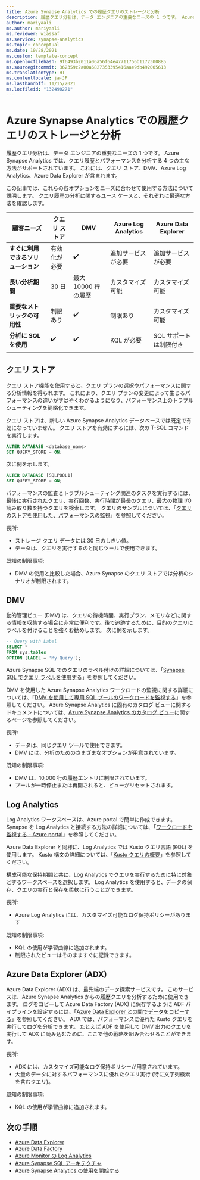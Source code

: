 ```yaml
---
title: Azure Synapse Analytics での履歴クエリのストレージと分析
description: 履歴クエリ分析は、データ エンジニアの重要なニーズの 1 つです。 Azure Synapse Analytics では、クエリ履歴とパフォーマンスを分析する 4 つの主な方法がサポートされています。 これには、クエリ ストア、DMV、Azure Log Analytics、Azure Data Explorer が含まれます。
author: mariyaali
ms.author: mariyaali
ms.reviewer: wiassaf
ms.service: synapse-analytics
ms.topic: conceptual
ms.date: 10/28/2021
ms.custom: template-concept
ms.openlocfilehash: 9f6493b2011a06a56f64e47711756b1172300885
ms.sourcegitcommit: 362359c2a00a6827353395416aae9db492005613
ms.translationtype: HT
ms.contentlocale: ja-JP
ms.lasthandoff: 11/15/2021
ms.locfileid: "132490271"
---
```

# <a name="historical-query-storage-and-analysis-in-azure-synapse-analytics"></a>Azure Synapse Analytics での履歴クエリのストレージと分析

履歴クエリ分析は、データ エンジニアの重要なニーズの 1 つです。 Azure Synapse Analytics では、クエリ履歴とパフォーマンスを分析する 4 つの主な方法がサポートされています。 これには、クエリ ストア、DMV、Azure Log Analytics、Azure Data Explorer が含まれます。 

この記事では、これらの各オプションをニーズに合わせて使用する方法について説明します。 クエリ履歴の分析に関するユース ケースと、それぞれに最適な方法を確認します。

| **顧客ニーズ** |  **クエリ ストア** |  **DMV**    | **Azure Log Analytics** | **Azure Data Explorer** |
|------------- | --- | ----- | ------------- |-------------------|
|**すぐに利用できるソリューション** | 有効化が必要 | :heavy_check_mark: | 追加サービスが必要 |    追加サービスが必要|
|**長い分析期間** | 30 日 |    最大 10000 行の履歴     | カスタマイズ可能 | カスタマイズ可能|
|**重要なメトリックの可用性** |    制限あり    | :heavy_check_mark: |    制限あり    | カスタマイズ可能|
|**分析に SQL を使用** | :heavy_check_mark: | :heavy_check_mark:| KQL が必要 | SQL サポートは制限付き|
|||||

## <a name="query-store"></a>クエリ ストア

クエリ ストア機能を使用すると、クエリ プランの選択やパフォーマンスに関する分析情報を得られます。 これにより、クエリ プランの変更によって生じるパフォーマンスの違いがすばやくわかるようになり、パフォーマンス上のトラブルシューティングを簡略化できます。 

クエリ ストアは、新しい Azure Synapse Analytics データベースでは既定で有効になっていません。 クエリ ストアを有効にするには、次の T-SQL コマンドを実行します。

```sql
ALTER DATABASE <database_name>
SET QUERY_STORE = ON;
```

次に例を示します。

```sql
ALTER DATABASE [SQLPOOL1]
SET QUERY_STORE = ON;
```

パフォーマンスの監査とトラブルシューティング関連のタスクを実行するには、最後に実行されたクエリ、実行回数、実行時間が最長のクエリ、最大の物理 I/O 読み取り数を持つクエリを検索します。 クエリのサンプルについては、「[クエリのストアを使用した、パフォーマンスの監視](/sql/relational-databases/performance/monitoring-performance-by-using-the-query-store#performance)」を参照してください。

長所:
* ストレージ クエリ データには 30 日のしきい値。
* データは、クエリを実行するのと同じツールで使用できます。

既知の制限事項:
* DMV の使用と比較した場合、Azure Synapse のクエリ ストアでは分析のシナリオが制限されます。

## <a name="dmvs"></a>DMV

動的管理ビュー (DMV) は、クエリの待機時間、実行プラン、メモリなどに関する情報を収集する場合に非常に便利です。後で追跡するために、目的のクエリにラベルを付けることを強くお勧めします。 次に例を示します。

```sql
-- Query with Label
SELECT *
FROM sys.tables
OPTION (LABEL = 'My Query');
```

Azure Synapse SQL でのクエリのラベル付けの詳細については、「[Synapse SQL でクエリ ラベルを使用する](develop-label.md)」を参照してください。

DMV を使用した Azure Synapse Analytics ワークロードの監視に関する詳細については、「[DMV を使用して専用 SQL プールのワークロードを監視する](../sql-data-warehouse/sql-data-warehouse-manage-monitor.md?context=/azure/synapse-analytics/context/context)」を参照してください。 Azure Synapse Analytics に固有のカタログ ビューに関するドキュメントについては、[Azure Synapse Analytics のカタログ ビュー](/sql/relational-databases/system-catalog-views/sql-data-warehouse-and-parallel-data-warehouse-catalog-views)に関するページを参照してください。

長所:
* データは、同じクエリ ツールで使用できます。
* DMV には、分析のためのさまざまなオプションが用意されています。

既知の制限事項:
* DMV は、10,000 行の履歴エントリに制限されています。 
* プールが一時停止または再開されると、ビューがリセットされます。

## <a name="log-analytics"></a>Log Analytics
Log Analytics ワークスペースは、Azure portal で簡単に作成できます。 Synapse を Log Analytics と接続する方法の詳細については、「[ワークロードを監視する - Azure portal](../sql-data-warehouse/sql-data-warehouse-monitor-workload-portal.md)」を参照してください。

Azure Data Explorer と同様に、Log Analytics では Kusto クエリ言語 (KQL) を使用します。 Kusto 構文の詳細については、「[Kusto クエリの概要](/azure/data-explorer/kusto/query/)」を参照してください。 

構成可能な保持期間と共に、Log Analytics でクエリを実行するために特に対象とするワークスペースを選択します。 Log Analytics を使用すると、データの保存、クエリの実行と保存を柔軟に行うことができます。

長所:
* Azure Log Analytics には、カスタマイズ可能なログ保持ポリシーがあります

既知の制限事項:
* KQL の使用が学習曲線に追加されます。
* 制限されたビューはそのまますぐに記録できます。

## <a name="azure-data-explorer-adx"></a>Azure Data Explorer (ADX)

Azure Data Explorer (ADX) は、最先端のデータ探索サービスです。 このサービスは、Azure Synapse Analytics からの履歴クエリを分析するために使用できます。 ログをコピーして Azure Data Factory (ADX) に保存するように ADF パイプラインを設定するには、「[Azure Data Explorer との間でデータをコピーする](/azure/data-factory/connector-azure-data-explorer)」を参照してください。 ADX では、パフォーマンスに優れた Kusto クエリを実行してログを分析できます。 たとえば ADF を使用して DMV 出力のクエリを実行して ADX に読み込むために、ここで他の戦略を組み合わせることができます。
  
長所:
* ADX には、カスタマイズ可能なログ保持ポリシーが用意されています。
* 大量のデータに対するパフォーマンスに優れたクエリ実行 (特に文字列検索を含むクエリ)。

既知の制限事項:
* KQL の使用が学習曲線に追加されます。

## <a name="next-steps"></a>次の手順

 - [Azure Data Explorer](/azure/data-explorer/)
 - [Azure Data Factory](/azure/data-factory/)
 - [Azure Monitor の Log Analytics](/azure/azure-monitor/logs/log-analytics-overview)
 - [Azure Synapse SQL アーキテクチャ](overview-architecture.md)
 - [Azure Synapse Analytics の使用を開始する](../get-started.md)
